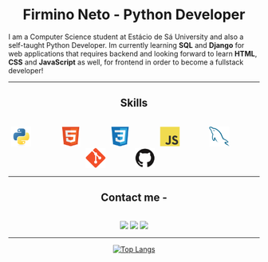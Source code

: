 <!--Introduction-->
<div align='center'>
<h1>Firmino Neto - Python Developer</h1>
</div>
<p>
I am a Computer Science student at Estácio de Sá University and also a self-taught Python Developer. Im currently learning <b>SQL</b> and <b>Django</b> for web applications that requires backend and looking forward to learn <b>HTML</b>, <b>CSS</b> and <b>JavaScript</b> as well, for frontend in order to become a fullstack developer!
</p>
<hr/>
<!--Skills-->
<div align='center'><h2>Skills</h2></div>
<br/>
<div align='center'>

<img height="40" src="https://raw.githubusercontent.com/devicons/devicon/master/icons/python/python-original.svg">
    &nbsp;&nbsp;&nbsp;&nbsp;&nbsp;&nbsp;&nbsp;&nbsp;&nbsp;&nbsp;&nbsp;&nbsp;&nbsp;
    <img height="40" src="https://raw.githubusercontent.com/devicons/devicon/master/icons/html5/html5-original.svg">
    &nbsp;&nbsp;&nbsp;&nbsp;&nbsp;&nbsp;&nbsp;&nbsp;&nbsp;&nbsp;&nbsp;&nbsp;&nbsp;
    <img height="40" src="https://raw.githubusercontent.com/devicons/devicon/master/icons/css3/css3-original.svg">
    &nbsp;&nbsp;&nbsp;&nbsp;&nbsp;&nbsp;&nbsp;&nbsp;&nbsp;&nbsp;&nbsp;&nbsp;&nbsp;
    <img height="40" src="https://raw.githubusercontent.com/devicons/devicon/master/icons/javascript/javascript-original.svg">
    &nbsp;&nbsp;&nbsp;&nbsp;&nbsp;&nbsp;&nbsp;&nbsp;&nbsp;&nbsp;&nbsp;&nbsp;&nbsp;
    <img height="40" src="https://raw.githubusercontent.com/devicons/devicon/master/icons/mysql/mysql-original.svg">
     &nbsp;&nbsp;&nbsp;&nbsp;&nbsp;&nbsp;&nbsp;&nbsp;&nbsp;&nbsp;&nbsp;&nbsp;&nbsp;
    <img height="40" src="https://raw.githubusercontent.com/devicons/devicon/master/icons/git/git-original.svg">
    &nbsp;&nbsp;&nbsp;&nbsp;&nbsp;&nbsp;&nbsp;&nbsp;&nbsp;&nbsp;&nbsp;&nbsp;&nbsp;
    <img height="40" src="https://raw.githubusercontent.com/devicons/devicon/master/icons/github/github-original.svg">
    &nbsp;&nbsp;&nbsp;&nbsp;&nbsp;&nbsp;&nbsp;&nbsp;&nbsp;&nbsp;&nbsp;&nbsp;&nbsp;

</div>
<hr/>
<!--Contact-->
<div align='center'><h2>Contact me - </h2></div>
<br/>
<div align='center'>
<a href="https://www.linkedin.com/in/firmino-neto-4a0010158/"><img src="https://img.shields.io/badge/LinkedIn-0077B5?style=for-the-badge&logo=linkedin&logoColor=white"></img></a>
<a href="https://www.instagram.com/firminoneto11/"><img src="https://img.shields.io/badge/Instagram-E4405F?style=for-the-badge&logo=instagram&logoColor=white"></img></a>
<a href="mailto:firminoneto321@gmail.com"><img src="https://img.shields.io/badge/Gmail-D14836?style=for-the-badge&logo=gmail&logoColor=white"></img></a>
</div>
<hr/>
<!--Most Used languages-->
<div align='center'>

[![Top Langs](https://github-readme-stats.vercel.app/api/top-langs/?username=firminoneto11&show_icons=true&theme=radical)](https://github.com/anuraghazra/github-readme-stats)

</div>

<!--
<img height="40" src="https://raw.githubusercontent.com/devicons/devicon/master/icons/github/github.svg">
    &nbsp;&nbsp;&nbsp;&nbsp;&nbsp;&nbsp;&nbsp;&nbsp;&nbsp;&nbsp;&nbsp;&nbsp;&nbsp;
-->
